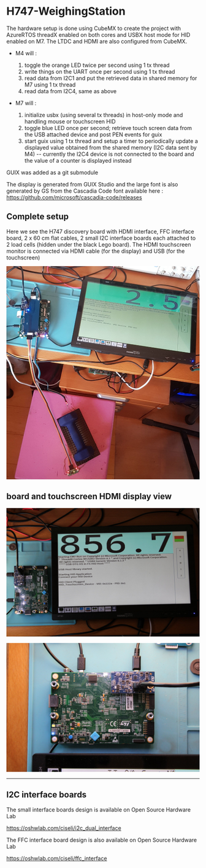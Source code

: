 # H747-WeighingStation

The hardware setup is done using CubeMX to create the project with AzureRTOS
threadX enabled on both cores and USBX host mode for HID enabled on M7.  The
LTDC and HDMI are also configured from CubeMX.

- M4 will :
  1. toggle the orange LED twice per second using 1 tx thread
  2. write things on the UART once per second using 1 tx thread
  3. read data from I2C1 and put the retrieved data in shared memory for M7
     using 1 tx thread
  4. read data from I2C4, same as above

- M7 will :
  1. initialize usbx (using several tx threads) in host-only mode and handling
     mouse or touchscreen HID
  2. toggle blue LED once per second; retrieve touch screen data from the USB
     attached device and post PEN events for guix
  3. start guix using 1 tx thread and setup a timer to periodically update a
     displayed value obtained from the shared memory (I2C data sent by M4) --
     currently the I2C4 device is not connected to the board and the value of a
     counter is displayed instead

GUIX was added as a git submodule

The display is generated from GUIX Studio and the large font is also generated
by GS from the Cascadia Code font available here :
https://github.com/microsoft/cascadia-code/releases

## Complete setup

Here we see the H747 discovery board with HDMI interface, FFC interface board,
2 x 60 cm flat cables, 2 small I2C interface boards each attached to 2 load
cells (hidden under the black Lego board).  The HDMI touchscreen monitor is
connected via HDMI cable (for the display) and USB (for the touchscreen)

![complete setup](setup.jpg)

## board and touchscreen HDMI display view

![Board and touchscreen display view](board_screen.jpg)

![Board view](board.jpg)

---

## I2C interface boards

The small interface boards design is available on Open Source Hardware Lab

https://oshwlab.com/ciseli/i2c_dual_interface

The FFC interface board design is also available on Open Source Hardware Lab

https://oshwlab.com/ciseli/ffc_interface
